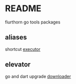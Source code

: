 # README

fiurthorn go tools packages

## aliases

shortcut [executor](/cmd/aliases/README.md)

## elevator

go and dart upgrade [downloader](/cmd/elevator/README.md)

